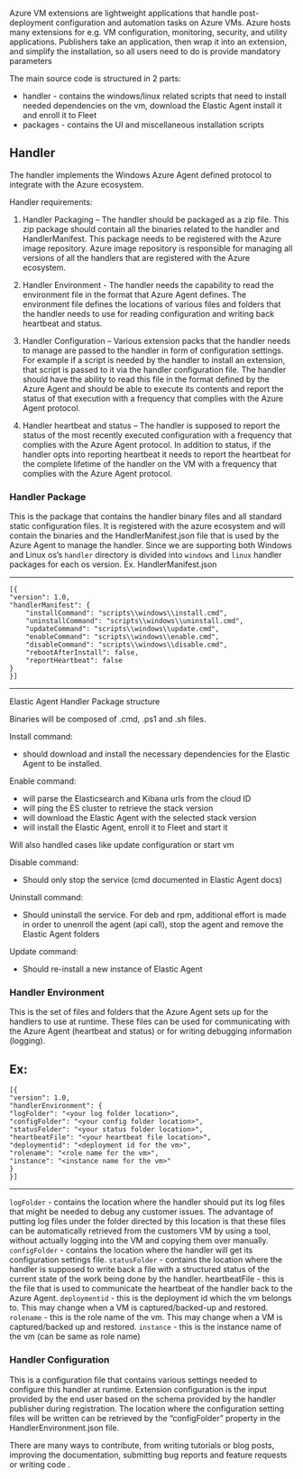 Azure VM extensions are lightweight applications that handle post-deployment configuration and automation tasks on Azure VMs. Azure hosts many extensions for e.g. VM configuration, monitoring, security, and utility applications. Publishers take an application, then wrap it into an extension, and simplify the installation, so all users need to do is provide mandatory parameters

The main source code is structured in 2 parts:
- handler - contains the windows/linux related scripts that need to install needed dependencies on the vm, download the Elastic Agent install it and enroll it to Fleet
- packages - contains the UI and miscellaneous installation scripts 

## Handler

The handler implements the Windows Azure Agent defined protocol to integrate with the Azure ecosystem. 

Handler requirements:

1. Handler Packaging – The handler should be packaged as a zip file. This zip package should contain all the binaries related to the handler and HandlerManifest. This package needs to be registered with the Azure image repository. Azure image repository is responsible for managing all versions of all the handlers that are registered with the Azure ecosystem.

2. Handler Environment - The handler needs the capability to read the environment file in the format that Azure Agent defines. The environment file defines the locations of various files and folders that the handler needs to use for reading configuration and writing back heartbeat and status.

3. Handler Configuration – Various extension packs that the handler needs to manage are passed to the handler in form of configuration settings. For example if a script is needed by the handler to install an extension, that script is passed to it via the handler configuration file. The handler should have the ability to read this file in the format defined by the Azure Agent and should be able to execute its contents and report the status of that execution with a frequency that complies with the Azure Agent protocol.

4. Handler heartbeat and status – The handler is supposed to report the status of the most recently executed configuration with a frequency that complies with the Azure Agent protocol. In addition to status, if the handler opts into reporting heartbeat it needs to report the heartbeat for the complete lifetime of the handler on the VM with a frequency that complies with the Azure Agent protocol. 
 

### Handler Package

This is the package that contains the handler binary files and all standard static configuration files. It is registered with the azure ecosystem and will contain the binaries and the HandlerManifest.json file that is used by the Azure Agent to manage the handler.
 Since we are supporting both Windows and Linux os’s `handler` directory is divided into `windows` and `linux` handler packages for each os version.
Ex. HandlerManifest.json

----
    [{
    "version": 1.0,
    "handlerManifest": {
        "installCommand": "scripts\\windows\\install.cmd",
        "uninstallCommand": "scripts\\windows\\uninstall.cmd",
        "updateCommand": "scripts\\windows\\update.cmd",
        "enableCommand": "scripts\\windows\\enable.cmd",
        "disableCommand": "scripts\\windows\\disable.cmd",
        "rebootAfterInstall": false,
        "reportHeartbeat": false
    }
    }]
----

Elastic Agent Handler Package structure

Binaries will be composed of .cmd, .ps1 and .sh files.

Install command:
- should download and install the necessary dependencies for the Elastic Agent to be installed.

Enable command:
- will parse the Elasticsearch and Kibana urls from the cloud ID
- will ping the ES cluster to retrieve the stack version
- will download the Elastic Agent with the selected stack version
- will install the Elastic Agent, enroll it to Fleet and start it

Will also handled cases like update configuration or start vm

Disable command:
 - Should only stop the service (cmd documented in Elastic Agent docs)

Uninstall command:
- Should uninstall the service. For deb and rpm, additional effort is made in order to unenroll the agent (api call), stop the agent and remove the Elastic Agent folders

Update command:
- Should re-install a new instance of Elastic Agent


### Handler Environment
 This is the set of files and folders that the Azure Agent sets up for the handlers to use at runtime. These files can be used for communicating with the Azure Agent (heartbeat and status) or for writing debugging information (logging). 

Ex:
---
    [{
    "version": 1.0,
    "handlerEnvironment": {
    "logFolder": "<your log folder location>",
    "configFolder": "<your config folder location>",
    "statusFolder": "<your status folder location>",
    "heartbeatFile": "<your heartbeat file location>",
    "deploymentid": "<deployment id for the vm>",
    "rolename": "<role name for the vm>",
    "instance": "<instance name for the vm>"
    }
    }]
---
`logFolder` - contains the location where the handler should put its log files that might be needed to debug any customer issues. The advantage of putting log files under the folder directed by this location is that these files can be automatically retrieved from the customers VM by using a tool, without actually logging into the VM and copying them over manually. 
`configFolder` - contains the location where the handler will get its configuration settings file. 
`statusFolder` - contains the location where the handler is supposed to write back a file with a structured status of the current state of the work being done by the handler. heartbeatFile - this is the file that is used to communicate the heartbeat of the handler back to the Azure Agent. 
`deploymentid` - this is the deployment id which the vm belongs to. This may change when a VM is captured/backed-up and restored. 
`rolename` -  this is the role name of the vm. This may change when a VM is captured/backed up and restored. 
`instance` - this is the instance name of the vm (can be same as role name)

### Handler Configuration
This is a configuration file that contains various settings needed to configure this handler at runtime. Extension configuration is the input provided by the end user based on the schema provided by the handler publisher during registration.
The location where the configuration setting files will be written can be retrieved by the “configFolder” property in the HandlerEnvironment.json file.


There are many ways to contribute, from writing tutorials or blog posts, improving the documentation, submitting bug reports and feature requests or writing code .